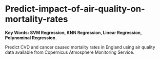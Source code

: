 # Predict-impact-of-air-quality-on-mortality-rates

**Key Words: SVM Regression, KNN Regression, Linear Regression, Polynominal Regression.**

Predict CVD and cancer caused mortality rates in England using air quality data available from Copernicus Atmosphere Monitoring Service.
